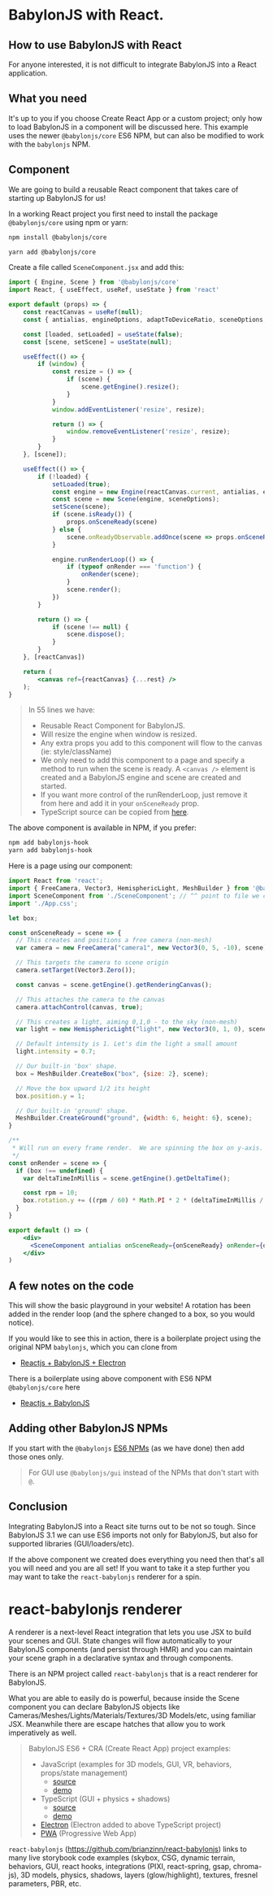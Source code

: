 # BabylonJS with React.
## How to use BabylonJS with React

For anyone interested, it is not difficult to integrate BabylonJS into a React application. 

## What you need
It's up to you if you choose Create React App or a custom project; only how to load BabylonJS in a component will be discussed here.  This example uses the newer `@babylonjs/core` ES6 NPM, but can also be modified to work with the `babylonjs` NPM.

## Component
We are going to build a reusable React component that takes care of starting up BabylonJS for us!

In a working React project you first need to install the package `@babylonjs/core` using npm or yarn:
```bash
npm install @babylonjs/core
```

```bash
yarn add @babylonjs/core
```
Create a file called `SceneComponent.jsx` and add this:
```jsx
import { Engine, Scene } from '@babylonjs/core'
import React, { useEffect, useRef, useState } from 'react'

export default (props) => {
    const reactCanvas = useRef(null);
    const { antialias, engineOptions, adaptToDeviceRatio, sceneOptions, onRender, onSceneReady, ...rest } = props;

    const [loaded, setLoaded] = useState(false);
    const [scene, setScene] = useState(null);

    useEffect(() => {
        if (window) {
            const resize = () => {
                if (scene) {
                    scene.getEngine().resize();
                }
            }
            window.addEventListener('resize', resize);

            return () => {
                window.removeEventListener('resize', resize);
            }
        }
    }, [scene]);

    useEffect(() => {
        if (!loaded) {
            setLoaded(true);
            const engine = new Engine(reactCanvas.current, antialias, engineOptions, adaptToDeviceRatio);
            const scene = new Scene(engine, sceneOptions);
            setScene(scene);
            if (scene.isReady()) {
                props.onSceneReady(scene)
            } else {
                scene.onReadyObservable.addOnce(scene => props.onSceneReady(scene));
            }

            engine.runRenderLoop(() => {
                if (typeof onRender === 'function') {
                    onRender(scene);
                }
                scene.render();
            })
        }

        return () => {
            if (scene !== null) {
                scene.dispose();
            }
        }
    }, [reactCanvas])

    return (
        <canvas ref={reactCanvas} {...rest} />
    );
}
```
>In 55 lines we have: 
> * Reusable React Component for BabylonJS.
> * Will resize the engine when window is resized.
> * Any extra props you add to this component will flow to the canvas (ie: style/className)
> * We only need to add this component to a page and specify a method to run when the scene is ready.  A `<canvas />` element is created and a BabylonJS engine and scene are created and started.
> * If you want more control of the runRenderLoop, just remove it from here and add it in your `onSceneReady` prop.
> * TypeScript source can be copied from [here](https://raw.githubusercontent.com/brianzinn/babylonjs-hook/master/src/babylonjs-hook.tsx).

The above component is available in NPM, if you prefer:
```bash
npm add babylonjs-hook
yarn add babylonjs-hook
```

Here is a page using our component:

```jsx
import React from 'react';
import { FreeCamera, Vector3, HemisphericLight, MeshBuilder } from '@babylonjs/core';
import SceneComponent from './SceneComponent'; // ^^ point to file we created above or 'babylonjs-hook' NPM.
import './App.css';

let box;

const onSceneReady = scene => {
  // This creates and positions a free camera (non-mesh)
  var camera = new FreeCamera("camera1", new Vector3(0, 5, -10), scene);

  // This targets the camera to scene origin
  camera.setTarget(Vector3.Zero());

  const canvas = scene.getEngine().getRenderingCanvas();

  // This attaches the camera to the canvas
  camera.attachControl(canvas, true);

  // This creates a light, aiming 0,1,0 - to the sky (non-mesh)
  var light = new HemisphericLight("light", new Vector3(0, 1, 0), scene);

  // Default intensity is 1. Let's dim the light a small amount
  light.intensity = 0.7;

  // Our built-in 'box' shape.
  box = MeshBuilder.CreateBox("box", {size: 2}, scene);

  // Move the box upward 1/2 its height
  box.position.y = 1;

  // Our built-in 'ground' shape.
  MeshBuilder.CreateGround("ground", {width: 6, height: 6}, scene);
}

/**
 * Will run on every frame render.  We are spinning the box on y-axis.
 */
const onRender = scene => {
  if (box !== undefined) {
    var deltaTimeInMillis = scene.getEngine().getDeltaTime();

    const rpm = 10;
    box.rotation.y += ((rpm / 60) * Math.PI * 2 * (deltaTimeInMillis / 1000));
  }
}

export default () => (
    <div>
      <SceneComponent antialias onSceneReady={onSceneReady} onRender={onRender} id='my-canvas' />
    </div>
)
```

## A few notes on the code
This will show the basic playground in your website!  A rotation has been added in the render loop (and the sphere changed to a box, so you would notice).

If you would like to see this in action, there is a boilerplate project using the original NPM `babylonjs`, which you can clone from
* [Reactjs + BabylonJS + Electron](https://github.com/blurymind/babylon-react-electron-app)

There is a boilerplate using above component with ES6 NPM `@babylonjs/core` here
* [Reactjs + BabylonJS](https://github.com/brianzinn/babylonjs-cra-vanilla-ts)

## Adding other BabylonJS NPMs
If you start with the `@babylonjs` [ES6 NPMs](https://doc.babylonjs.com/features/es6_support) (as we have done) then add those ones only.  
> For GUI use `@babylonjs/gui` instead of the NPMs that don't start with `@`.

## Conclusion

Integrating BabylonJS into a React site turns out to be not so tough.  Since BabylonJS 3.1 we can use ES6 imports not only for BabylonJS, but also for supported libraries (GUI/loaders/etc).

If the above component we created does everything you need then that's all you will need and you are all set!  If you want to take it a step further you may want to take the `react-babylonjs` renderer for a spin.

# react-babylonjs renderer
A renderer is a next-level React integration that lets you use JSX to build your scenes and GUI.  State changes will flow automatically to your BabylonJS components (and persist through HMR) and you can maintain your scene graph in a declarative syntax and through components.

There is an NPM project called `react-babylonjs` that is a react renderer for BabylonJS.

What you are able to easily do is powerful, because inside the Scene component you can declare BabylonJS objects like Cameras/Meshes/Lights/Materials/Textures/3D Models/etc, using familiar JSX.  Meanwhile there are escape hatches that allow you to work imperatively as well.

> BabylonJS ES6 + CRA (Create React App) project examples:
> * JavaScript (examples for 3D models, GUI, VR, behaviors, props/state management)
>   * [source](https://github.com/brianzinn/create-react-app-babylonjs)
>   * [demo](https://brianzinn.github.io/create-react-app-babylonjs/)
>* TypeScript (GUI + physics + shadows)
>   * [source](https://github.com/brianzinn/create-react-app-typescript-babylonjs)
>   * [demo](https://brianzinn.github.io/create-react-app-typescript-babylonjs/)
>* [Electron](https://github.com/brianzinn/react-babylonjs-electron) (Electron added to above TypeScript project)
>* [PWA](https://github.com/brianzinn/create-react-app-babylonjs-pwa) (Progressive Web App)

`react-babylonjs` (https://github.com/brianzinn/react-babylonjs) links to many live storybook code examples (skybox, CSG, dynamic terrain, behaviors, GUI, react hooks, integrations (PIXI, react-spring, gsap, chroma-js), 3D models, physics, shadows, layers (glow/highlight), textures, fresnel parameters, PBR, etc.
